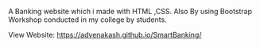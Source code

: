 A Banking website which i made with HTML ,CSS.
Also By using Bootstrap 
Workshop conducted in my college by students.

View Website: https://advenakash.github.io/SmartBanking/
